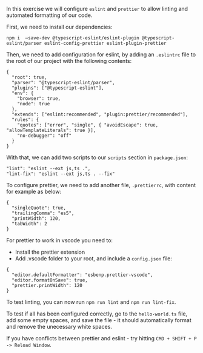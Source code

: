 In this exercise we will configure `eslint` and `prettier` to allow linting and automated formatting of our code.

First, we need to install our dependencies:

```
npm i  –save-dev @typescript-eslint/eslint-plugin @typescript-eslint/parser eslint-config-prettier eslint-plugin-prettier
```

Then, we need to add configuration for eslint, by adding an `.eslintrc` file to the root of our project with the following
contents:

```
{
  "root": true,
  "parser": "@typescript-eslint/parser",
  "plugins": ["@typescript-eslint"],
  "env": {
    "browser": true,
    "node": true
  },
  "extends": ["eslint:recommended", "plugin:prettier/recommended"],
  "rules": {
    "quotes": ["error", "single", { "avoidEscape": true, "allowTemplateLiterals": true }],
    "no-debugger": "off"
  }
}
```

With that, we can add two scripts to our `scripts` section in `package.json`:
```
"lint": "eslint --ext js,ts .",
"lint-fix": "eslint --ext js,ts . --fix"
```

To configure prettier, we need to add another file, `.prettierrc`, with content for example as below:
```
{
  "singleQuote": true,
  "trailingComma": "es5",
  "printWidth": 120,
  "tabWidth": 2
}
```

For prettier to work in vscode you need to:
- Install the prettier extension
- Add .vscode folder to your root, and include a `config.json` file:
```
{
  "editor.defaultFormatter": "esbenp.prettier-vscode",
  "editor.formatOnSave": true,
  "prettier.printWidth": 120
}
```

To test linting, you can now run `npm run lint` and `npm run lint-fix`.

To test if all has been configured correctly, go to the `hello-world.ts` file, add some empty spaces, and save the file -
it should automatically format and remove the unecessary white spaces.

If you have conflicts between prettier and eslint - try hitting `CMD + SHIFT + P -> Reload Window`.